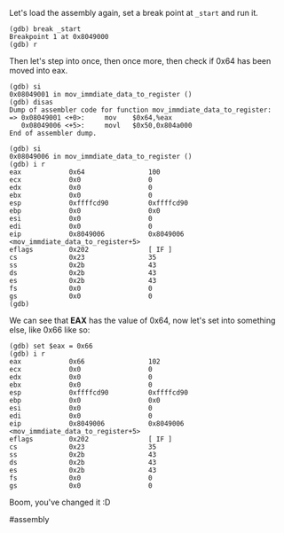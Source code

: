 Let's load the assembly again, set a break point at `_start` and run it.
```gdb
(gdb) break _start  
Breakpoint 1 at 0x8049000  
(gdb) r
```
Then let's step into once, then once more, then check if 0x64 has been moved into eax.

```gdb
(gdb) si  
0x08049001 in mov_immdiate_data_to_register ()  
(gdb) disas  
Dump of assembler code for function mov_immdiate_data_to_register:  
=> 0x08049001 <+0>:     mov    $0x64,%eax  
   0x08049006 <+5>:     movl   $0x50,0x804a000  
End of assembler dump.
```

```gdb
(gdb) si  
0x08049006 in mov_immdiate_data_to_register ()   
(gdb) i r  
eax            0x64                100  
ecx            0x0                 0  
edx            0x0                 0  
ebx            0x0                 0  
esp            0xffffcd90          0xffffcd90  
ebp            0x0                 0x0  
esi            0x0                 0  
edi            0x0                 0  
eip            0x8049006           0x8049006 <mov_immdiate_data_to_register+5>  
eflags         0x202               [ IF ]  
cs             0x23                35  
ss             0x2b                43  
ds             0x2b                43  
es             0x2b                43  
fs             0x0                 0  
gs             0x0                 0  
(gdb)
```

We can see that __EAX__ has the value of 0x64, now let's set into something else, like 0x66 like so:

```gdb
(gdb) set $eax = 0x66  
(gdb) i r  
eax            0x66                102  
ecx            0x0                 0  
edx            0x0                 0  
ebx            0x0                 0  
esp            0xffffcd90          0xffffcd90  
ebp            0x0                 0x0  
esi            0x0                 0  
edi            0x0                 0  
eip            0x8049006           0x8049006 <mov_immdiate_data_to_register+5>  
eflags         0x202               [ IF ]  
cs             0x23                35  
ss             0x2b                43  
ds             0x2b                43  
es             0x2b                43  
fs             0x0                 0  
gs             0x0                 0
```

Boom, you've changed it :D

#assembly